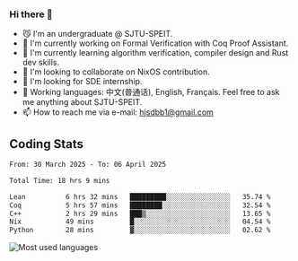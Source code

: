 ### Hi there 👋

<!--
**definfo/definfo** is a ✨ _special_ ✨ repository because its `README.md` (this file) appears on your GitHub profile.

Here are some ideas to get you started:

- 🔭 I’m currently working on ...
- 🌱 I’m currently learning ...
- 👯 I’m looking to collaborate on ...
- 🤔 I’m looking for help with ...
- 💬 Ask me about ...
- 📫 How to reach me: ...
- 😄 Pronouns: ...
- ⚡ Fun fact: ...
-->

- 😼 I'm an undergraduate @ SJTU-SPEIT.
- 🔭 I'm currently working on Formal Verification with Coq Proof Assistant.
- 🌱 I'm currently learning algorithm verification, compiler design and Rust dev skills.
- 👯 I'm looking to collaborate on NixOS contribution.
- 🤔 I'm looking for SDE internship.
- 💬 Working languages: 中文(普通话), English, Français. Feel free to ask me anything about SJTU-SPEIT.
- 📫 How to reach me via e-mail: hjsdbb1@gmail.com

## Coding Stats

<!--START_SECTION:waka-->

```txt
From: 30 March 2025 - To: 06 April 2025

Total Time: 18 hrs 9 mins

Lean          6 hrs 32 mins   █████████░░░░░░░░░░░░░░░░   35.74 %
Coq           5 hrs 57 mins   ████████░░░░░░░░░░░░░░░░░   32.54 %
C++           2 hrs 29 mins   ███▒░░░░░░░░░░░░░░░░░░░░░   13.65 %
Nix           49 mins         █░░░░░░░░░░░░░░░░░░░░░░░░   04.54 %
Python        28 mins         ▓░░░░░░░░░░░░░░░░░░░░░░░░   02.62 %
```

<!--END_SECTION:waka-->

![Most used languages](https://github-readme-stats.vercel.app/api/top-langs/?username=definfo&layout=donut&theme=dracula&exclude_repo=xv6-labs-2023)

